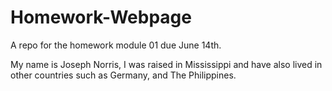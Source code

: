# Homework-Webpage
A repo for the homework module 01 due June 14th.

My name is Joseph Norris, I was raised in Mississippi and have also lived in other countries such as Germany, and The Philippines.
